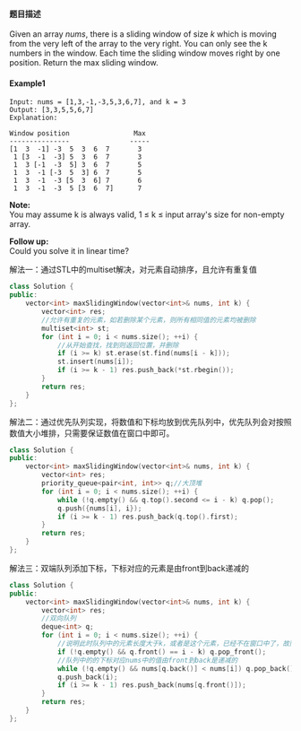 #### **题目描述**
Given an array *nums*, there is a sliding window of size *k* which is moving from the very left of the array to the very right. You can only see the k numbers in the window. Each time the sliding window moves right by one position. Return the max sliding window.
#### **Example1**
```
Input: nums = [1,3,-1,-3,5,3,6,7], and k = 3
Output: [3,3,5,5,6,7] 
Explanation: 

Window position                Max
---------------               -----
[1  3  -1] -3  5  3  6  7       3
 1 [3  -1  -3] 5  3  6  7       3
 1  3 [-1  -3  5] 3  6  7       5
 1  3  -1 [-3  5  3] 6  7       5
 1  3  -1  -3 [5  3  6] 7       6
 1  3  -1  -3  5 [3  6  7]      7
```
**Note:**  
You may assume k is always valid, 1 ≤ k ≤ input array's size for non-empty array.  

**Follow up:**  
Could you solve it in linear time?  

解法一：通过STL中的multiset解决，对元素自动排序，且允许有重复值
```c++
class Solution {
public:
    vector<int> maxSlidingWindow(vector<int>& nums, int k) {
        vector<int> res;
        //允许有重复的元素，如若删除某个元素，则所有相同值的元素均被删除
        multiset<int> st;
        for (int i = 0; i < nums.size(); ++i) {
            //从开始查找，找到则返回位置，并删除
            if (i >= k) st.erase(st.find(nums[i - k]));
            st.insert(nums[i]);
            if (i >= k - 1) res.push_back(*st.rbegin());
        }
        return res;
    }
};
```
解法二：通过优先队列实现，将数值和下标均放到优先队列中，优先队列会对按照数值大小堆排，只需要保证数值在窗口中即可。
```c++
class Solution {
public:
    vector<int> maxSlidingWindow(vector<int>& nums, int k) {
        vector<int> res;
        priority_queue<pair<int, int>> q;//大顶堆
        for (int i = 0; i < nums.size(); ++i) {
            while (!q.empty() && q.top().second <= i - k) q.pop();
            q.push({nums[i], i});
            if (i >= k - 1) res.push_back(q.top().first);
        }
        return res;
    }
};
```

解法三：双端队列添加下标，下标对应的元素是由front到back递减的  
```c++
class Solution {
public:
    vector<int> maxSlidingWindow(vector<int>& nums, int k) {
        vector<int> res;
        //双向队列
        deque<int> q;
        for (int i = 0; i < nums.size(); ++i) {
            //说明此时队列中的元素长度大于k，或者是这个元素，已经不在窗口中了，故而删除
            if (!q.empty() && q.front() == i - k) q.pop_front();
            //队列中的的下标对应nums中的值由front到back是递减的
            while (!q.empty() && nums[q.back()] < nums[i]) q.pop_back();
            q.push_back(i);
            if (i >= k - 1) res.push_back(nums[q.front()]);
        }
        return res;
    }
};
```